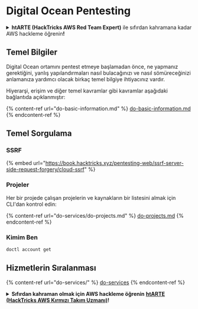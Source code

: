 # Digital Ocean Pentesting

<details>

<summary><strong>htARTE (HackTricks AWS Red Team Expert)</strong> ile sıfırdan kahramana kadar AWS hackleme öğrenin<strong>!</strong></summary>

HackTricks'i desteklemenin diğer yolları:

* Şirketinizi HackTricks'te **reklamınızı görmek** veya **HackTricks'i PDF olarak indirmek** için [**ABONELİK PLANLARI**](https://github.com/sponsors/carlospolop)'na göz atın!
* [**Resmi PEASS & HackTricks ürünlerini**](https://peass.creator-spring.com) edinin
* Özel [**NFT'lerden**](https://opensea.io/collection/the-peass-family) oluşan koleksiyonumuz [**The PEASS Family**](https://opensea.io/collection/the-peass-family)'i keşfedin
* 💬 [**Discord grubuna**](https://discord.gg/hRep4RUj7f) veya [**telegram grubuna**](https://t.me/peass) **katılın** veya **Twitter** 🐦 [**@hacktricks_live**](https://twitter.com/hacktricks_live)'ı **takip edin**.
* Hacking hilelerinizi **HackTricks** ve **HackTricks Cloud** github depolarına PR göndererek paylaşın.

</details>

## Temel Bilgiler

Digital Ocean ortamını pentest etmeye başlamadan önce, ne yapmanız gerektiğini, yanlış yapılandırmaları nasıl bulacağınızı ve nasıl sömüreceğinizi anlamanıza yardımcı olacak birkaç temel bilgiye ihtiyacınız vardır.

Hiyerarşi, erişim ve diğer temel kavramlar gibi kavramlar aşağıdaki bağlantıda açıklanmıştır:

{% content-ref url="do-basic-information.md" %}
[do-basic-information.md](do-basic-information.md)
{% endcontent-ref %}

## Temel Sorgulama

### SSRF

{% embed url="https://book.hacktricks.xyz/pentesting-web/ssrf-server-side-request-forgery/cloud-ssrf" %}

### Projeler

Her bir projede çalışan projelerin ve kaynakların bir listesini almak için CLI'dan kontrol edin:

{% content-ref url="do-services/do-projects.md" %}
[do-projects.md](do-services/do-projects.md)
{% endcontent-ref %}

### Kimim Ben
```bash
doctl account get
```
## Hizmetlerin Sıralanması

{% content-ref url="do-services/" %}
[do-services](do-services/)
{% endcontent-ref %}

<details>

<summary><strong>Sıfırdan kahraman olmak için AWS hackleme öğrenin</strong> <a href="https://training.hacktricks.xyz/courses/arte"><strong>htARTE (HackTricks AWS Kırmızı Takım Uzmanı)</strong></a><strong>!</strong></summary>

HackTricks'i desteklemenin diğer yolları:

* Şirketinizi HackTricks'te **reklamınızı görmek** veya **HackTricks'i PDF olarak indirmek** için [**ABONELİK PLANLARI'na**](https://github.com/sponsors/carlospolop) göz atın!
* [**Resmi PEASS & HackTricks ürünlerini**](https://peass.creator-spring.com) edinin
* [**The PEASS Ailesi'ni**](https://opensea.io/collection/the-peass-family) keşfedin, özel [**NFT'lerimiz**](https://opensea.io/collection/the-peass-family) koleksiyonumuz
* 💬 [**Discord grubuna**](https://discord.gg/hRep4RUj7f) veya [**telegram grubuna**](https://t.me/peass) **katılın** veya **Twitter** 🐦 [**@hacktricks_live**](https://twitter.com/hacktricks_live)**'ı takip edin**.
* **Hacking hilelerinizi** [**HackTricks**](https://github.com/carlospolop/hacktricks) ve [**HackTricks Cloud**](https://github.com/carlospolop/hacktricks-cloud) github reposuna **PR göndererek paylaşın**.

</details>
